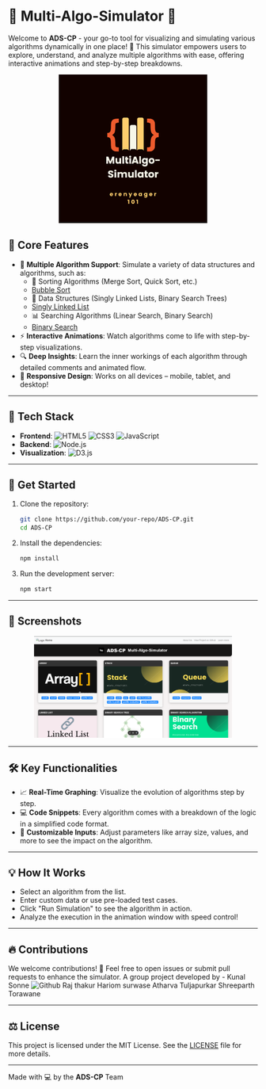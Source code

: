 
# 🌟  Multi-Algo-Simulator 🌟

Welcome to **ADS-CP** - your go-to tool for visualizing and simulating various algorithms dynamically in one place! 🚀 This simulator empowers users to explore, understand, and analyze multiple algorithms with ease, offering interactive animations and step-by-step breakdowns.

<p align="center">
 <img style="margin:auto" width="300" src="https://github.com/erenyeager101/DSA-multi-Algo-Simulator/blob/main/logo/Multi-Algo-Sim.png?raw=true" />
 <!-- <h2 align="center">DSALGO VISUALIZER </h2> -->
</p>



## 🎯 **Core Features**

- 🔄 **Multiple Algorithm Support**: Simulate a variety of data structures and algorithms, such as:
  - 🧩 Sorting Algorithms (Merge Sort, Quick Sort, etc.)
  - [Bubble Sort](https://dsa-multi-algo-simulator.vercel.app/templates/sort_algorithms/bubble.html)
  - 🔗 Data Structures (Singly Linked Lists, Binary Search Trees)
  - [Singly Linked List](https://dsa-multi-algo-simulator.vercel.app/templates/linked_list/singly.html)
  - 📊 Searching Algorithms (Linear Search, Binary Search)
  - [Binary Search](https://dsa-multi-algo-simulator.vercel.app/templates/search_algorithms/binary.html)
- ⚡ **Interactive Animations**: Watch algorithms come to life with step-by-step visualizations.
- 🔍 **Deep Insights**: Learn the inner workings of each algorithm through detailed comments and animated flow.
- 📱 **Responsive Design**: Works on all devices – mobile, tablet, and desktop!

---

## 📐 **Tech Stack**

- **Frontend**: ![HTML5](https://img.shields.io/badge/-HTML5-E34F26?style=for-the-badge&logo=html5&logoColor=fff) ![CSS3](https://img.shields.io/badge/-CSS3-1572B6?style=for-the-badge&logo=css3&logoColor=fff) ![JavaScript](https://img.shields.io/badge/-JavaScript-F7DF1E?style=for-the-badge&logo=javascript&logoColor=000)
- **Backend**: ![Node.js](https://img.shields.io/badge/-Node.js-339933?style=for-the-badge&logo=node.js&logoColor=fff) 
- **Visualization**: ![D3.js](https://img.shields.io/badge/-D3.js-F9A03C?style=for-the-badge&logo=d3.js&logoColor=fff)

---

## 🚀 **Get Started**

1. Clone the repository:
   ```bash
   git clone https://github.com/your-repo/ADS-CP.git
   cd ADS-CP
   ```
2. Install the dependencies:
   ```bash
   npm install
   ```
3. Run the development server:
   ```bash
   npm start
   ```

---

## 📸 **Screenshots**

<div align="center">
  <img src="https://github.com/erenyeager101/DSA-multi-Algo-Simulator/blob/main/logo/Screenshot%202024-10-20%20043706.png" width="400px" />
 
</div>

---

## 🛠️ **Key Functionalities**

- 📈 **Real-Time Graphing**: Visualize the evolution of algorithms step by step.
- 💻 **Code Snippets**: Every algorithm comes with a breakdown of the logic in a simplified code format.
- 🔧 **Customizable Inputs**: Adjust parameters like array size, values, and more to see the impact on the algorithm.

---

## 💡 **How It Works**

- Select an algorithm from the list.
- Enter custom data or use pre-loaded test cases.
- Click "Run Simulation" to see the algorithm in action.
- Analyze the execution in the animation window with speed control!

---

## 🔥 **Contributions**

We welcome contributions! 🚀 Feel free to open issues or submit pull requests to enhance the simulator.
A group project developed by -
Kunal Sonne  ![Github](https://github.com/erenyeager101)
Raj thakur
Hariom surwase
Atharva Tuljapurkar
Shreeparth Torawane

---

## ⚖️ **License**

This project is licensed under the MIT License. See the [LICENSE](./LICENSE) file for more details.

---

Made with 💻 by the **ADS-CP** Team
